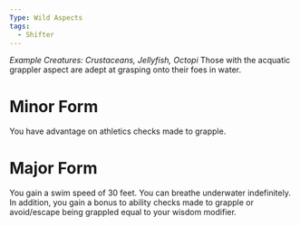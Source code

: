 ```yaml
---
Type: Wild Aspects
tags:
  - Shifter
---
```

*Example Creatures: Crustaceans, Jellyfish, Octopi*
Those with the acquatic grappler aspect are adept at grasping onto their foes in water.

# Minor Form
You have advantage on athletics checks made to grapple.

# Major Form
You gain a swim speed of 30 feet. You can breathe underwater indefinitely. In addition, you gain a bonus to ability checks made to grapple or avoid/escape being grappled equal to your wisdom modifier.